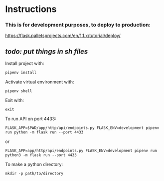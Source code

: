 # Instructions

### This is for development purposes, to deploy to production:

https://flask.palletsprojects.com/en/1.1.x/tutorial/deploy/

## _todo: put things in sh files_

Install project with:

```
pipenv install
```

Activate virtual environment with:

```
pipenv shell
```

Exit with:

```
exit
```

To run API on port 4433:

```
FLASK_APP=$PWD/app/http/api/endpoints.py FLASK_ENV=development pipenv run python -m flask run --port 4433
```

or

```
FLASK_APP=app/http/api/endpoints.py FLASK_ENV=development pipenv run python3 -m flask run --port 4433
```

To make a python directory:

```
mkdir -p path/to/directory
```
